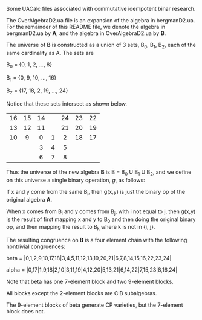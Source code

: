 Some UACalc files associated with commutative idempotent binar research.

The OverAlgebraD2.ua file is an expansion of the algebra in bergmanD2.ua.
For the remainder of this README file, we denote the algebra in
bergmanD2.ua by **A**, and the algebra in OverAlgebraD2.ua by **B**.

The universe of **B** is constructed as a union of 3 sets,
B<sub>0</sub>, B<sub>1</sub>, B<sub>2</sub>,
each of the same cardinality as A. The sets are

B<sub>0</sub> = {0, 1, 2, ..., 8}

B<sub>1</sub> = {0, 9, 10, ..., 16}

B<sub>2</sub> = {17, 18, 2, 19, ..., 24}

Notice that these sets intersect as shown below.

|   |   |   |   |   |   |   |
|:-:|:-:|:-:|:-:|:-:|:-:|:-:|
| 16| 15| 14|   | 24| 23| 22|
| 13| 12| 11|   | 21| 20| 19|
| 10|  9|  0|  1|  2| 18| 17|
|   |   |  3|  4|  5|   |   |
|   |   |  6|  7|  8|   |   |

Thus the universe of the new algebra **B** is
B = B<sub>0</sub> U B<sub>1</sub> U B<sub>2</sub>,
and we define on this universe a single binary operation,
*g*, as follows:

If x and y come from the same B<sub>i</sub>, then g(x,y) is just the
binary op of the original algebra **A**.

When x comes from B<sub>i</sub> and y comes from B<sub>j</sub>,
with i not equal to j, then g(x,y) is the result of first
mapping x and y to B<sub>0</sub> and then doing the original binary op,
and then mapping the result to B<sub>k</sub> where k is not in {i, j}.

The resulting congruence on **B**
is a four element chain with the following nontrivial congruences:

beta = |0,1,2,9,10,17,18|3,4,5,11,12,13,19,20,21|6,7,8,14,15,16,22,23,24|

alpha = |0,17|1,9,18|2,10|3,11,19|4,12,20|5,13,21|6,14,22|7,15,23|8,16,24|

Note that beta has one 7-element block and two 9-element blocks.

All blocks except the 2-element blocks are CIB subalgebras.

The 9-element blocks of beta generate CP varieties, but
the 7-element block does not.

